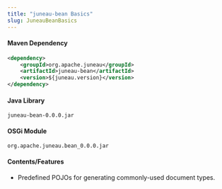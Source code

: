 ```yaml
---
title: "juneau-bean Basics"
slug: JuneauBeanBasics
---
```


#### Maven Dependency

```xml
<dependency>
    <groupId>org.apache.juneau</groupId>
    <artifactId>juneau-bean</artifactId>
    <version>${juneau.version}</version>
</dependency>
```

#### Java Library

```text
juneau-bean-0.0.0.jar
```

#### OSGi Module

```text
org.apache.juneau.bean_0.0.0.jar
```

#### Contents/Features
- Predefined POJOs for generating commonly-used document types.
